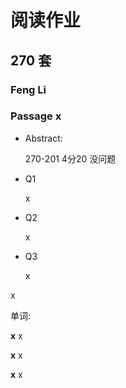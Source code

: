 # 阅读作业

## 270 套

### Feng Li

### Passage x

- Abstract:

  270-201 4分20 没问题

  

- Q1

  x

- Q2

  x

- Q3

  x

x

单词:

**x** x

**x** x

**x** x